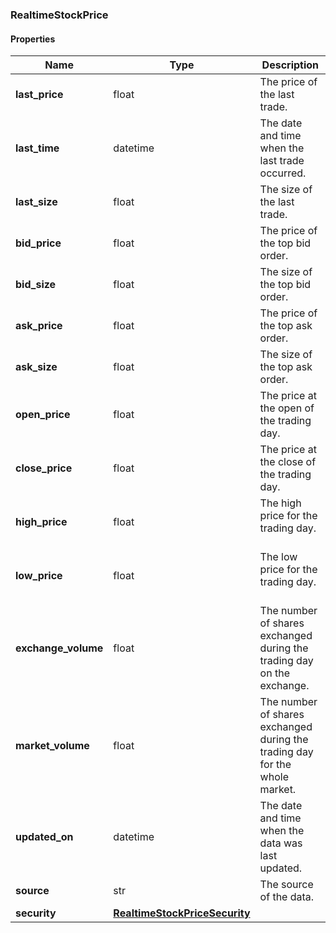 

[//]: # (CLASS:RealtimeStockPrice)

[//]: # (KIND:object)

### RealtimeStockPrice

#### Properties

[//]: # (START_DEFINITION)

Name | Type | Description
------------ | ------------- | -------------
**last_price** | float | The price of the last trade. &nbsp;
**last_time** | datetime | The date and time when the last trade occurred. &nbsp;
**last_size** | float | The size of the last trade. &nbsp;
**bid_price** | float | The price of the top bid order. &nbsp;
**bid_size** | float | The size of the top bid order. &nbsp;
**ask_price** | float | The price of the top ask order. &nbsp;
**ask_size** | float | The size of the top ask order. &nbsp;
**open_price** | float | The price at the open of the trading day. &nbsp;
**close_price** | float | The price at the close of the trading day. &nbsp;
**high_price** | float | The high price for the trading day. &nbsp;
**low_price** | float | The low price for the trading day. &nbsp;
**exchange_volume** | float | The number of shares exchanged during the trading day on the exchange. &nbsp;
**market_volume** | float | The number of shares exchanged during the trading day for the whole market. &nbsp;
**updated_on** | datetime | The date and time when the data was last updated. &nbsp;
**source** | str | The source of the data. &nbsp;
**security** | [**RealtimeStockPriceSecurity**](RealtimeStockPriceSecurity.md) |  &nbsp;

[//]: # (END_DEFINITION)


[//]: # (CONTAINED_CLASS:RealtimeStockPriceSecurity)



